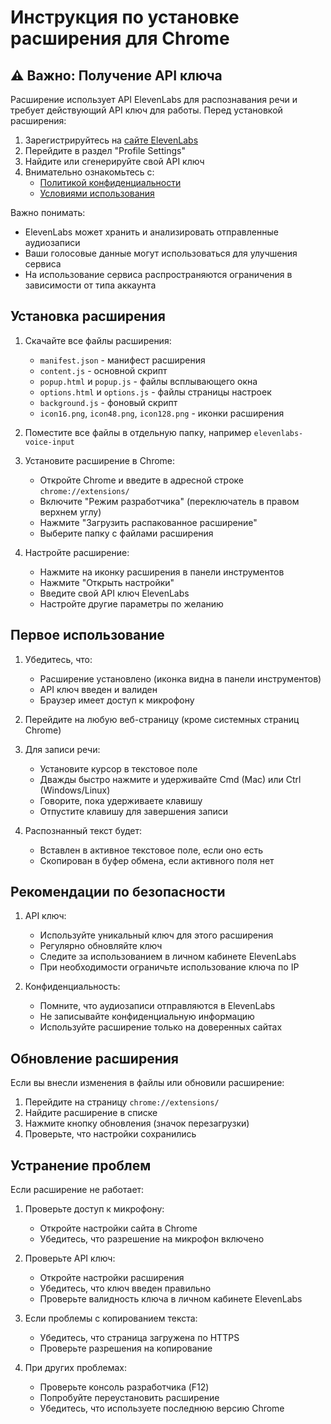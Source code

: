 # Инструкция по установке расширения для Chrome

## ⚠️ Важно: Получение API ключа

Расширение использует API ElevenLabs для распознавания речи и требует действующий API ключ для работы. 
Перед установкой расширения:

1. Зарегистрируйтесь на [сайте ElevenLabs](https://elevenlabs.io/)
2. Перейдите в раздел "Profile Settings"
3. Найдите или сгенерируйте свой API ключ
4. Внимательно ознакомьтесь с:
   - [Политикой конфиденциальности](https://elevenlabs.io/privacy)
   - [Условиями использования](https://elevenlabs.io/terms)

Важно понимать:
- ElevenLabs может хранить и анализировать отправленные аудиозаписи
- Ваши голосовые данные могут использоваться для улучшения сервиса
- На использование сервиса распространяются ограничения в зависимости от типа аккаунта

## Установка расширения

1. Скачайте все файлы расширения:
   - `manifest.json` - манифест расширения
   - `content.js` - основной скрипт
   - `popup.html` и `popup.js` - файлы всплывающего окна
   - `options.html` и `options.js` - файлы страницы настроек
   - `background.js` - фоновый скрипт
   - `icon16.png`, `icon48.png`, `icon128.png` - иконки расширения

2. Поместите все файлы в отдельную папку, например `elevenlabs-voice-input`

3. Установите расширение в Chrome:
   - Откройте Chrome и введите в адресной строке `chrome://extensions/`
   - Включите "Режим разработчика" (переключатель в правом верхнем углу)
   - Нажмите "Загрузить распакованное расширение"
   - Выберите папку с файлами расширения

4. Настройте расширение:
   - Нажмите на иконку расширения в панели инструментов
   - Нажмите "Открыть настройки"
   - Введите свой API ключ ElevenLabs
   - Настройте другие параметры по желанию

## Первое использование

1. Убедитесь, что:
   - Расширение установлено (иконка видна в панели инструментов)
   - API ключ введен и валиден
   - Браузер имеет доступ к микрофону

2. Перейдите на любую веб-страницу (кроме системных страниц Chrome)

3. Для записи речи:
   - Установите курсор в текстовое поле
   - Дважды быстро нажмите и удерживайте Cmd (Mac) или Ctrl (Windows/Linux)
   - Говорите, пока удерживаете клавишу
   - Отпустите клавишу для завершения записи

4. Распознанный текст будет:
   - Вставлен в активное текстовое поле, если оно есть
   - Скопирован в буфер обмена, если активного поля нет

## Рекомендации по безопасности

1. API ключ:
   - Используйте уникальный ключ для этого расширения
   - Регулярно обновляйте ключ
   - Следите за использованием в личном кабинете ElevenLabs
   - При необходимости ограничьте использование ключа по IP

2. Конфиденциальность:
   - Помните, что аудиозаписи отправляются в ElevenLabs
   - Не записывайте конфиденциальную информацию
   - Используйте расширение только на доверенных сайтах

## Обновление расширения

Если вы внесли изменения в файлы или обновили расширение:

1. Перейдите на страницу `chrome://extensions/`
2. Найдите расширение в списке
3. Нажмите кнопку обновления (значок перезагрузки)
4. Проверьте, что настройки сохранились

## Устранение проблем

Если расширение не работает:

1. Проверьте доступ к микрофону:
   - Откройте настройки сайта в Chrome
   - Убедитесь, что разрешение на микрофон включено

2. Проверьте API ключ:
   - Откройте настройки расширения
   - Убедитесь, что ключ введен правильно
   - Проверьте валидность ключа в личном кабинете ElevenLabs

3. Если проблемы с копированием текста:
   - Убедитесь, что страница загружена по HTTPS
   - Проверьте разрешения на копирование

4. При других проблемах:
   - Проверьте консоль разработчика (F12)
   - Попробуйте переустановить расширение
   - Убедитесь, что используете последнюю версию Chrome